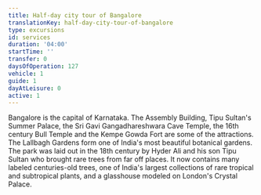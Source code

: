 ```yaml
---
title: Half-day city tour of Bangalore
translationKey: half-day-city-tour-of-bangalore
type: excursions
id: services
duration: '04:00'
startTime: ''
transfer: 0
daysOfOperation: 127
vehicle: 1
guide: 1
dayAtLeisure: 0
active: 1
---
```

Bangalore is the capital of Karnataka. The Assembly Building, Tipu Sultan's Summer Palace, the Sri Gavi Gangadhareshwara Cave Temple, the 16th century Bull Temple and the Kempe Gowda Fort are some of the attractions.    The Lallbagh Gardens form one of India's most beautiful botanical gardens. The park was laid out in the 18th century by Hyder Ali and his son Tipu Sultan who brought rare trees from far off places. It now contains many labeled centuries-old trees, one of India's largest collections of rare tropical and subtropical plants, and a glasshouse modeled on London's Crystal Palace.